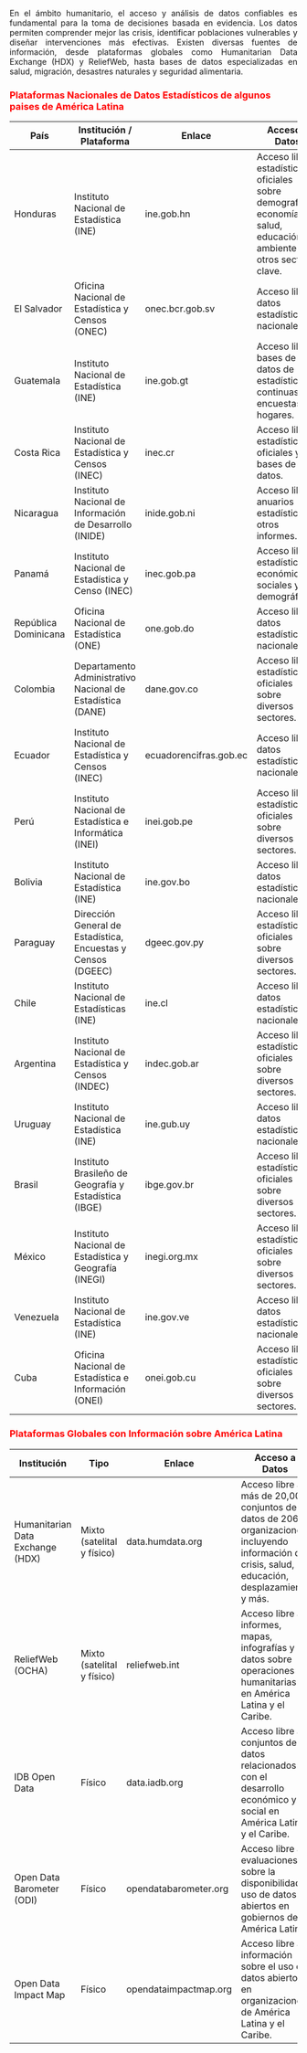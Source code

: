 <p style="text-align: justify;">En el ámbito humanitario, el acceso y análisis de datos confiables es fundamental para la toma de decisiones basada en evidencia. Los datos permiten comprender mejor las crisis, identificar poblaciones vulnerables y diseñar intervenciones más efectivas. Existen diversas fuentes de información, desde plataformas globales como Humanitarian Data Exchange (HDX) y ReliefWeb, hasta bases de datos especializadas en salud, migración, desastres naturales y seguridad alimentaria. </p>


<h3 style="color: red;">Plataformas Nacionales de Datos Estadísticos de algunos paises de América Latina </h3>

|País|	Institución / Plataforma|	Enlace	|Acceso a Datos|
|-----|------------------|--------------|---------------|
|Honduras|	Instituto Nacional de Estadística (INE)	|ine.gob.hn|Acceso libre a estadísticas oficiales sobre demografía, economía, salud, educación, ambiente y otros sectores clave.|
|El Salvador	|Oficina Nacional de Estadística y Censos (ONEC)|	onec.bcr.gob.sv|Acceso libre a datos estadísticos nacionales.|
|Guatemala|	Instituto Nacional de Estadística (INE)	|ine.gob.gt|Acceso libre a bases de datos de estadísticas continuas y encuestas de hogares.|
|Costa Rica	|Instituto Nacional de Estadística y Censos (INEC)|	inec.cr|Acceso libre a estadísticas oficiales y bases de datos.|
|Nicaragua	|Instituto Nacional de Información de Desarrollo (INIDE)|	inide.gob.ni|Acceso libre a anuarios estadísticos y otros informes.|
|Panamá	|Instituto Nacional de Estadística y Censo (INEC)|	inec.gob.pa|Acceso libre a estadísticas económicas, sociales y demográficas.|
|República Dominicana	|Oficina Nacional de Estadística (ONE)|	one.gob.do|Acceso libre a datos estadísticos nacionales.|
|Colombia	|Departamento Administrativo Nacional de Estadística (DANE)	|dane.gov.co|Acceso libre a estadísticas oficiales sobre diversos sectores.|
|Ecuador|	Instituto Nacional de Estadística y Censos (INEC)	|ecuadorencifras.gob.ec|Acceso libre a datos estadísticos nacionales.|
|Perú|	Instituto Nacional de Estadística e Informática (INEI)|	inei.gob.pe|Acceso libre a estadísticas oficiales sobre diversos sectores.
|Bolivia	|Instituto Nacional de Estadística (INE)	|ine.gov.bo|Acceso libre a datos estadísticos nacionales.|
|Paraguay|	Dirección General de Estadística, Encuestas y Censos (DGEEC)|	dgeec.gov.py|Acceso libre a estadísticas oficiales sobre diversos sectores.|
|Chile	|Instituto Nacional de Estadísticas (INE)|	ine.cl|Acceso libre a datos estadísticos nacionales.|
|Argentina	|Instituto Nacional de Estadística y Censos (INDEC)|	indec.gob.ar|Acceso libre a estadísticas oficiales sobre diversos sectores.|
|Uruguay	|Instituto Nacional de Estadística (INE)|	ine.gub.uy|Acceso libre a datos estadísticos nacionales.|
|Brasil	|Instituto Brasileño de Geografía y Estadística (IBGE)	|ibge.gov.br|Acceso libre a estadísticas oficiales sobre diversos sectores.|
|México|	Instituto Nacional de Estadística y Geografía (INEGI)	|inegi.org.mx|Acceso libre a estadísticas oficiales sobre diversos sectores.|
|Venezuela	|Instituto Nacional de Estadística (INE)	|ine.gov.ve|Acceso libre a datos estadísticos nacionales.|
Cuba|Oficina Nacional de Estadística e Información (ONEI)|	onei.gob.cu|	Acceso libre a estadísticas oficiales sobre diversos sectores.|


<h3 style="color: red;">Plataformas Globales con Información sobre América Latina </h3>

|Institución	|Tipo	|Enlace|	Acceso a Datos|
|---------------|-------|-------|------------------|
|Humanitarian Data Exchange (HDX)|	Mixto (satelital y físico)|	data.humdata.org| Acceso libre a más de 20,000 conjuntos de datos de 206 organizaciones, incluyendo información de crisis, salud, educación, desplazamiento y más.|
|ReliefWeb (OCHA)	|Mixto (satelital y físico)|reliefweb.int|Acceso libre a informes, mapas, infografías y datos sobre operaciones humanitarias en América Latina y el Caribe.|
|IDB Open Data	|Físico	|data.iadb.org|Acceso libre a conjuntos de datos relacionados con el desarrollo económico y social en América Latina y el Caribe.|
|Open Data Barometer (ODI)|	Físico	|opendatabarometer.org|Acceso libre a evaluaciones sobre la disponibilidad y uso de datos abiertos en gobiernos de América Latina.|
|Open Data Impact Map|	Físico|	opendataimpactmap.org|Acceso libre a información sobre el uso de datos abiertos en organizaciones de América Latina y el Caribe.|